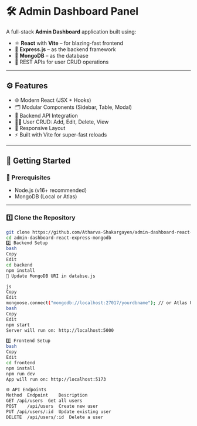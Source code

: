 # 🛠️ Admin Dashboard Panel

A full-stack **Admin Dashboard** application built using:

- ⚛️ **React** with **Vite** – for blazing-fast frontend
- 🚀 **Express.js** – as the backend framework
- 🍃 **MongoDB** – as the database
- 🧾 REST APIs for user CRUD operations

---

## ⚙️ Features

- 🌐 Modern React (JSX + Hooks)
- 🗂️ Modular Components (Sidebar, Table, Modal)
- 🔧 Backend API Integration
- 🧑‍💼 User CRUD: Add, Edit, Delete, View
- 🎨 Responsive Layout
- ⚡ Built with Vite for super-fast reloads

---

## 🚀 Getting Started

### 🧩 Prerequisites

- Node.js (v16+ recommended)
- MongoDB (Local or Atlas)

---

### 1️⃣ Clone the Repository

```bash
git clone https://github.com/Atharva-Shakargayen/admin-dashboard-react-express-mongodb.git
cd admin-dashboard-react-express-mongodb
2️⃣ Backend Setup
bash
Copy
Edit
cd backend
npm install
🔧 Update MongoDB URI in databse.js

js
Copy
Edit
mongoose.connect("mongodb://localhost:27017/yourdbname"); // or Atlas URI
bash
Copy
Edit
npm start
Server will run on: http://localhost:5000

3️⃣ Frontend Setup
bash
Copy
Edit
cd frontend
npm install
npm run dev
App will run on: http://localhost:5173

🌐 API Endpoints
Method	Endpoint	Description
GET	/api/users	Get all users
POST	/api/users	Create new user
PUT	/api/users/:id	Update existing user
DELETE	/api/users/:id	Delete a user

